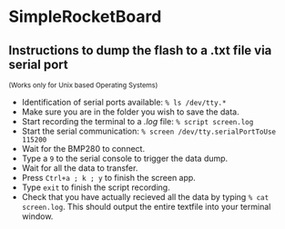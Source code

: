 # SimpleRocketBoard
## Instructions to dump the flash to a .txt file via serial port
<sub>(Works only for Unix based Operating Systems)</sub>
- Identification of serial ports available: ```% ls /dev/tty.*```
- Make sure you are in the folder you wish to save the data.
- Start recording the terminal to a _.log_ file: ```% script screen.log```
- Start the serial communication: ```% screen /dev/tty.serialPortToUse 115200```
- Wait for the BMP280 to connect.
- Type a ```9``` to the serial console to trigger the data dump.
- Wait for all the data to transfer.
- Press ```Ctrl+a ; k ; y``` to finish the screen app.
- Type ```exit``` to finish the script recording.
- Check that you have actually recieved all the data by typing ```% cat screen.log```. This should output the entire textfile into your terminal window.
